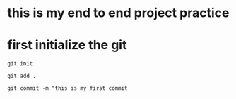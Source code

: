 # this is my end to end project practice
# first initialize the git
```
git init
```
```
git add .
```
```
git commit -m "this is my first commit
```

